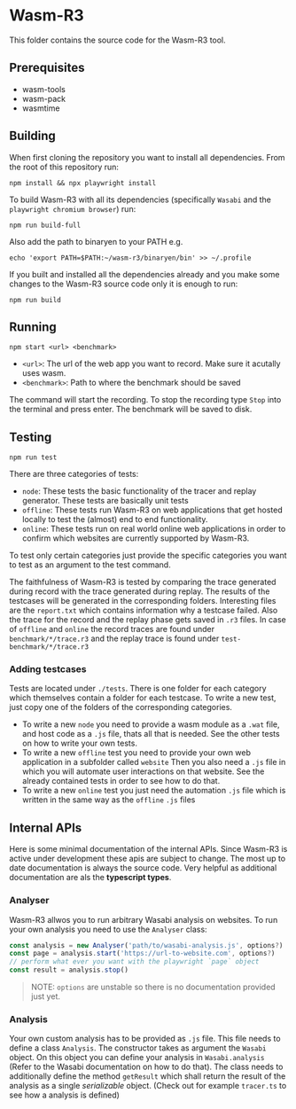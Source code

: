 # Wasm-R3

This folder contains the source code for the Wasm-R3 tool.

## Prerequisites

- wasm-tools
- wasm-pack
- wasmtime

## Building

When first cloning the repository you want to install all dependencies. From the root of this repository run:
```
npm install && npx playwright install
```
To build Wasm-R3 with all its dependencies (specifically `Wasabi` and the `playwright chromium browser`) run:
```
npm run build-full
```
Also add the path to binaryen to your PATH e.g.
```
echo 'export PATH=$PATH:~/wasm-r3/binaryen/bin' >> ~/.profile
```
If you built and installed all the dependencies already and you make some changes to the Wasm-R3 source code only it is enough to run:
```
npm run build
```

## Running
```
npm start <url> <benchmark>
```
- `<url>`: The url of the web app you want to record. Make sure it acutally uses wasm.
- `<benchmark>`: Path to where the benchmark should be saved

The command will start the recording. To stop the recording type `Stop` into the terminal and press enter. The benchmark will be saved to disk.

## Testing
```
npm run test
```
There are three categories of tests:
- `node`: These tests the basic functionality of the tracer and replay generator. These tests are basically unit tests
- `offline`: These tests run Wasm-R3 on web applications that get hosted locally to test the (almost) end to end functionality.
- `online`: These tests run on real world online web applications in order to confirm which websites are currently supported by Wasm-R3.

To test only certain categories just provide the specific categories you want to test as an argument to the test command.

The faithfulness of Wasm-R3 is tested by comparing the trace generated during record with the trace generated during replay. The results of the testcases will be generated in the corresponding folders. Interesting files are the `report.txt` which contains information why a testcase failed. Also the trace for the record and the replay phase gets saved in `.r3` files. In case of `offline` and `online` the record traces are found under `benchmark/*/trace.r3` and the replay trace is found under `test-benchmark/*/trace.r3`

### Adding testcases

Tests are located under `./tests`. There is one folder for each category which themselves contain a folder for each testcase. To write a new test, just copy one of the folders of the corresponding categories.
- To write a new `node` you need to provide a wasm module as a `.wat` file, and host code as a `.js` file, thats all that is needed. See the other tests on how to write your own tests.
- To write a new `offline` test you need to provide your own web application in a subfolder called `website` Then you also need a `.js` file in which you will automate user interactions on that website. See the already contained tests in order to see how to do that.
- To write a new `online` test you just need the automation `.js` file which is written in the same way as the `offline` `.js` files

## Internal APIs

Here is some minimal documentation of the internal APIs. Since Wasm-R3 is active under development these apis are subject to change. The most up to date documentation is always the source code. Very helpful as additional documentation are als the **typescript types**.

### Analyser

Wasm-R3 allwos you to run arbitrary Wasabi analysis on websites. To run your own analysis you need to use the `Analyser` class:
```typescript
const analysis = new Analyser('path/to/wasabi-analysis.js', options?)
const page = analysis.start('https://url-to-website.com', options?)
// perform what ever you want with the playwright `page` object
const result = analysis.stop()
```
> NOTE: `options` are unstable so there is no documentation provided just yet.

### Analysis

Your own custom analysis has to be provided as `.js` file. This file needs to define a class `Analysis`. The constructor takes as argument the `Wasabi` object. On this object you can define your analysis in `Wasabi.analysis` (Refer to the Wasabi documentation on how to do that). The class needs to additionally define the method `getResult` which shall return the result of the analysis as a single *serializable* object. (Check out for example `tracer.ts` to see how a analysis is defined)